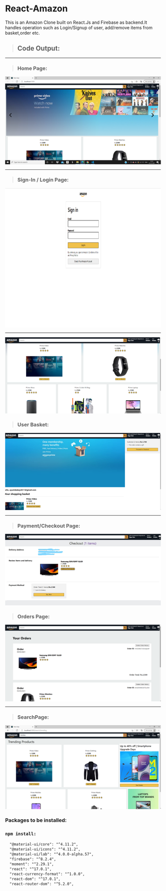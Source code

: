 # React-Amazon
This is an Amazon Clone built on React.Js and Firebase as backend.It handles operation such as Login/Signup of user, add/remove items from basket,order etc. 
> ## Code Output:
<hr/>

> ### Home Page:
<img src="/amazon-1.png"/>
<hr/>

> ### Sign-In / Login Page:
<img src="/amazon-2.png" height="450"/>

<hr/>
<img src="/amazon-3.png"/>

> ### User Basket:
<img src="/amazon-4.png"/>

<hr/>

> ### Payment/Checkout Page:
<img src="/amazon-5-edit.jpg"/>

> ### Orders Page:

<img src="/amazon-6.png"/>

<hr/>

> ### SearchPage:

<img src="/amazon-7.png"/>


### Packages to be installed:

### `npm install:`

      "@material-ui/core": "^4.11.2",
      "@material-ui/icons": "^4.11.2",
      "@material-ui/lab": "^4.0.0-alpha.57",
      "firebase": "^8.2.4",
      "moment": "^2.29.1",
      "react": "^17.0.1",
      "react-currency-format": "^1.0.0",
      "react-dom": "^17.0.1",
      "react-router-dom": "^5.2.0",
